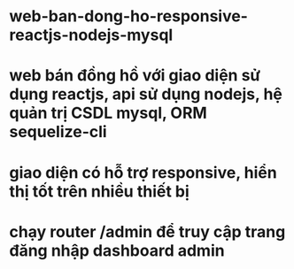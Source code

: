 # web-ban-dong-ho-responsive-reactjs-nodejs-mysql
# web bán đồng hồ với giao diện sử dụng reactjs, api sử dụng nodejs, hệ quản trị CSDL mysql, ORM sequelize-cli
# giao diện có hỗ trợ responsive, hiển thị tốt trên nhiều thiết bị
# chạy router /admin để truy cập trang đăng nhập dashboard admin
